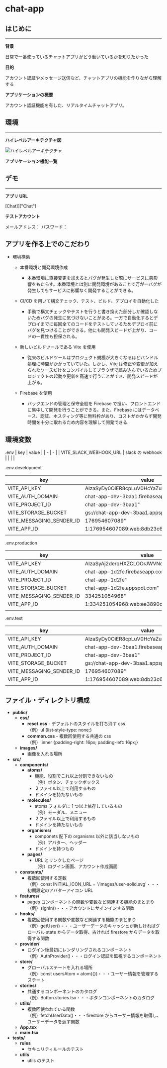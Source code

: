 # chat-app 　

## はじめに

---

**背景**

日常で一番使っているチャットアプリがどう動いているかを知りたかった

**目的**

アカウント認証やメッセージ送信など、チャットアプリの機能を作りながら理解する

**アプリケーションの概要**

アカウント認証機能を有した、リアルタイムチャットアプリ。

## 環境

---

**ハイレベルアーキテクチャ図**

![ハイレベルアーキテクチャ](https://user-images.githubusercontent.com/89257064/225568391-11a32b52-ff54-40a9-9797-2f7865c3b66f.png 'ハイレベルアーキテクチャ')

**アプリケーション機能一覧**

## デモ

---

**アプリ URL**

[Chat]]("Chat")

**テストアカウント**

メールアドレス：
パスワード：

## アプリを作る上でのこだわり　

- 環境構築

  - 本番環境と開発環境作成

    - 本番環境に直接変更を加えるとバグが発生した際にサービスに悪影響をもたらす。本番環境とは別に開発環境があることで万が一バグが発生してもサービスに影響なく開発することができる。

  - CI/CD を用いて構文チェック、テスト、ビルド、デプロイを自動化した

    - 手動で構文チェックやテストを行うと書き換えた部分しか確認しないためバグの発生に気づけないことがある。一方で自動化するとデプロイまでに毎回全てのコードをテストしているためデプロイ前にバグを見つけることができる。他にも開発スピードが上がり、コードの一貫性も担保される。

  - 新しいビルドツールである Vite を使用

    - 従来のビルドツールはプロジェクト規模が大きくなるほどバンドル処理に時間がかかっていていた。しかし、Vite は修正や変更が加えられたソースだけをコンパイルしてブラウザで読み込んでいるためプロジェクトの起動や更新を高速で行うことができ、開発スピードが上がる。

  - Firebase を使用
    - バックエンドの管理と保守全般を Firebase で担い、フロントエンドに集中して開発を行うことができる。また、Firebase にはデータベース、認証、ホスティング等に無料枠があり、コストがかからず開発時間を十分に取れるため内容を理解して開発できる.

## 環境変数

.env
| key | value |
| - | - |
| VITE_SLACK_WEBHOOK_URL | slack の webhook |
| | |

.env.development

| key                      | value                                      |
| ------------------------ | ------------------------------------------ |
| VITE_API_KEY             | AIzaSyDy0OiER8cpLuV0HcYaZuIK37B3k3Tt7KE"   |
| VITE_AUTH_DOMAIN         | chat-app-dev-3baa1.firebaseapp.com"        |
| VITE_PROJECT_ID          | chat-app-dev-3baa1"                        |
| VITE_STORAGE_BUCKET      | gs://chat-app-dev-3baa1.appspot.com"       |
| VITE_MESSAGING_SENDER_ID | 176954607089"                              |
| VITE_APP_ID              | 1:176954607089:web:8db23c6a70be4fd4ab3050" |
|                          |                                            |

.env.production

| key                      | value                                      |
| ------------------------ | ------------------------------------------ |
| VITE_API_KEY             | AIzaSyAj2derqHXZCLOOrJWVNc3XAcRBgwgSW1s"   |
| VITE_AUTH_DOMAIN         | chat-app-1d2fe.firebaseapp.com"            |
| VITE_PROJECT_ID          | chat-app-1d2fe"                            |
| VITE_STORAGE_BUCKET      | chat-app-1d2fe.appspot.com"                |
| VITE_MESSAGING_SENDER_ID | 334251054968"                              |
| VITE_APP_ID              | 1:334251054968:web:ee3890cefc605cb309da8d" |
|                          |                                            |

.env.test

| key                      | value                                      |
| ------------------------ | ------------------------------------------ |
| VITE_API_KEY             | AIzaSyDy0OiER8cpLuV0HcYaZuIK37B3k3Tt7KE"   |
| VITE_AUTH_DOMAIN         | chat-app-dev-3baa1.firebaseapp.com"        |
| VITE_PROJECT_ID          | chat-app-dev-3baa1"                        |
| VITE_STORAGE_BUCKET      | gs://chat-app-dev-3baa1.appspot.com"       |
| VITE_MESSAGING_SENDER_ID | 176954607089"                              |
| VITE_APP_ID              | 1:176954607089:web:8db23c6a70be4fd4ab3050" |
|                          |                                            |

## ファイル・ディレクトリ構成

- **public/**
  - **css/**
    - **reset.css** - デフォルトのスタイルを打ち消す css  
      （例）ul {list-style-type: none;}
    - **common.css** - 複数回使用する共通の css  
       （例）.inner {padding-right: 16px;
      padding-left: 16px;}
  - **images/**
    - 画像を入れる場所
- **src/**
  - **components/**
    - **atoms/**
      - 機能、役割でこれ以上分割できないもの  
        （例）ボタン、チェックボックス
      - ２ファイル以上で利用するもの
      - ドメインを持たないもの
    - **molecules/**
      - atoms フォルダに 1 つ以上依存しているもの  
        （例）モーダル、メニュー
      - ２ファイル以上で利用するもの
      - ドメインを持たないもの
    - **organisms/**
      - componets 配下の organisms 以外に該当しないもの  
        （例）アバター、ヘッダー
      - ドメインを持つもの
    - **pages/**
      - URL とリンクしたページ  
        （例）ログイン画面、アカウント作成画面
  - **constants/**
    - 複数回使用する定数  
      （例）const INITIAL_ICON_URL = '/images/user-solid.svg'・・・初期設定のアバターアイコン URL
  - **features/**
    - pages コンポーネントの関数や変数など関連する機能のまとまり  
      （例）signIn()・・・アカウントにサインインする関数
  - **hooks/**
    - 複数回使用する関数や変数など関連する機能のまとまり  
      （例）getUser()・・・ユーザーデータのキャッシュが新しければグローバル state からデータ取得、古ければ firestore からデータを取得する関数
  - **provider/**
    - ログイン後最初にレンダリングされるコンポーネント  
      （例）AuthProvider()・・・ログイン認証を監視するコンポーネント
  - **store/**
    - グローバルステートを入れる場所  
      （例）const usersAtom = atom<Users>({})・・・ユーザー情報を管理するステート
  - **stories/**
    - 共通するコンポーネントのカタログ  
      （例）Button.stories.tsx・・・ボタンコンポーネントのカタログ
  - **utils/**
    - 複数回使われている関数  
      （例）fetchUserData()・・・firestore からユーザー情報を取得し、ユーザーデータを返す関数
  - **App.tsx**
  - **main.tsx**
- **tests/**
  - **rules**
    - セキュリティルールのテスト
  - **utils**
    - utils のテスト
